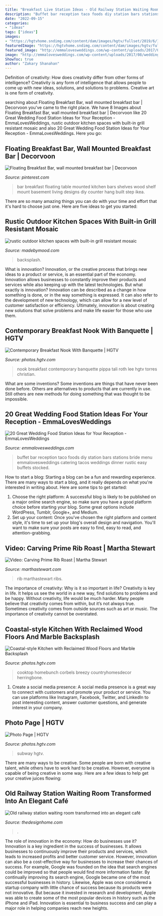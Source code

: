 ```yaml
---
title: "Breakfast Live Station Ideas - Old Railway Station Waiting Room Transformed Into An Elegant Café"
description: "Buffet bar reception taco foods diy station bars stations bride menu emmalovesweddings catering tacos weddings dinner rustic easy buffets stocked"
date: "2022-09-15"
categories:
- "ideas"
tags: ["ideas"]
images:
- "https://hgtvhome.sndimg.com/content/dam/images/hgtv/fullset/2019/6/18/0/DOTY2019_Pippa-Lee-Tali-Roth_West-Village-Duplex_5.jpg.rend.hgtvcom.966.1449.suffix/1560865829696.jpeg"
featuredImage: "https://hgtvhome.sndimg.com/content/dam/images/hgtv/fullset/2015/1/12/0/BP_HFXUP205H_Purks_kitchen_AFTER_474497-1044044.JPG.rend.hgtvcom.616.924.suffix/1421105423478.jpeg"
featured_image: "http://emmalovesweddings.com/wp-content/uploads/2017/08/wedding-buffet-food-bar-ideas.jpg"
image: "http://emmalovesweddings.com/wp-content/uploads/2017/08/wedding-buffet-food-bar-ideas.jpg"
ShowToc: true
author: "Zakary Shanahan"
---
```



Definition of creativity: How does creativity differ from other forms of intelligence?
Creativity is any form of intelligence that allows people to come up with new ideas, solutions, and solutions to problems. Creative art is one form of creativity.

	

		
searching about Floating Breakfast Bar, wall mounted breakfast bar | Decorvoon you've came to the right place. We have 8 Images about Floating Breakfast Bar, wall mounted breakfast bar | Decorvoon like 20 Great Wedding Food Station Ideas for Your Reception - EmmaLovesWeddings, rustic outdoor kitchen spaces with built-in grill resistant mosaic and also 20 Great Wedding Food Station Ideas for Your Reception - EmmaLovesWeddings. Here you go:
		
    
## Floating Breakfast Bar, Wall Mounted Breakfast Bar | Decorvoon

<img loading=lazy src="https://s-media-cache-ak0.pinimg.com/736x/0b/f6/f7/0bf6f7dfed3f0bb2be873680467722dc.jpg" onerror="this.onerror=null;this.src='https://tse2.mm.bing.net/th?id=OIP.6lRi4uiySQ8ac747D27BlAHaKW&amp;pid=15.1';" alt="Floating Breakfast Bar, wall mounted breakfast bar | Decorvoon">

_Source: pinterest.com_

>bar breakfast floating table mounted kitchen bars shelves wood shelf mount basement living designs diy counter hang built step ikea. 

	

There are so many amazing things you can do with your time and effort that it's hard to choose just one. Here are five ideas to get you started: 

    
## Rustic Outdoor Kitchen Spaces With Built-in Grill Resistant Mosaic

<img loading=lazy src="https://madebymood.com/wp-content/uploads/2017/05/rustic-outdoor-kitchen-patio-with-fireplace-san-diego-roofing-companies.jpg" onerror="this.onerror=null;this.src='https://tse3.mm.bing.net/th?id=OIP.v_AN2SBiovp7q2OEOjZH9gHaFj&amp;pid=15.1';" alt="rustic outdoor kitchen spaces with built-in grill resistant mosaic">

_Source: madebymood.com_

>backsplash. 

	

What is innovation?
Innovation, or the creative process that brings new ideas to a product or service, is an essential part of the economy. Innovation allows businesses to constantly improve their products and services while also keeping up with the latest technologies. But what exactly is innovation?
Innovation can be described as a change in how something is done, or in the way something is expressed. It can also refer to the development of new technology, which can allow for a new level of customer satisfaction or efficiency. Ultimately, innovation is about creating new solutions that solve problems and make life easier for those who use them.

    
## Contemporary Breakfast Nook With Banquette | HGTV

<img loading=lazy src="https://hgtvhome.sndimg.com/content/dam/images/hgtv/fullset/2019/6/18/0/DOTY2019_Pippa-Lee-Tali-Roth_West-Village-Duplex_5.jpg.rend.hgtvcom.966.1449.suffix/1560865829696.jpeg" onerror="this.onerror=null;this.src='https://tse3.mm.bing.net/th?id=OIP.xpf120enZz69G1Xd6dIp3wHaLH&amp;pid=15.1';" alt="Contemporary Breakfast Nook With Banquette | HGTV">

_Source: photos.hgtv.com_

>nook breakfast contemporary banquette pippa tali roth lee hgtv torres christian. 

	

What are some inventions?
Some inventions are things that have never been done before. Others are alternatives to products that are currently in use. Still others are new methods for doing something that was thought to be impossible.

    
## 20 Great Wedding Food Station Ideas For Your Reception - EmmaLovesWeddings

<img loading=lazy src="http://emmalovesweddings.com/wp-content/uploads/2017/08/wedding-buffet-food-bar-ideas.jpg" onerror="this.onerror=null;this.src='https://tse4.mm.bing.net/th?id=OIP.gupXbO5Q4elpen2c6MclcQHaLH&amp;pid=15.1';" alt="20 Great Wedding Food Station Ideas for Your Reception - EmmaLovesWeddings">

_Source: emmalovesweddings.com_

>buffet bar reception taco foods diy station bars stations bride menu emmalovesweddings catering tacos weddings dinner rustic easy buffets stocked. 

	

How to start a blog:
Starting a blog can be a fun and rewarding experience. There are many ways to start a blog, and it really depends on what you're interested in writing about. Here are some tips to get started: 
1. Choose the right platform: A successful blog is likely to be published on a major online search engine, so make sure you have a good platform choice before starting your blog. Some great options include WordPress, Tumblr, Google+, and Medium. 
2. Set up your content: Once you've chosen the right platform and content style, it's time to set up your blog's overall design and navigation. You'll want to make sure your posts are easy to find, easy to read, and attention-grabbing. 

    
## Video: Carving Prime Rib Roast | Martha Stewart

<img loading=lazy src="https://assets.marthastewart.com/styles/wmax-1500/d25/carving_prime_rib_roast_2/carving_prime_rib_roast_2_horiz.jpg?itok=O6eUqQqG" onerror="this.onerror=null;this.src='https://tse3.mm.bing.net/th?id=OIP.EHcVvNbRua1W7M-RryJNbAHaEK&amp;pid=15.1';" alt="Video: Carving Prime Rib Roast | Martha Stewart">

_Source: marthastewart.com_

>rib marthastewart ribs. 

	

The importance of creativity: Why is it so important in life?
Creativity is key in life. It helps us see the world in a new way, find solutions to problems and be happy. Without creativity, life would be much harder. Many people believe that creativity comes from within, but it’s not always true. Sometimes creativity comes from outside sources such as art or music. The importance of creativity cannot be overstated.

    
## Coastal-style Kitchen With Reclaimed Wood Floors And Marble Backsplash

<img loading=lazy src="https://hgtvhome.sndimg.com/content/dam/images/hgtv/fullset/2015/7/16/1/ink-Architecture-Interiors_Sullivans-Island-Beach-House_4.jpg.rend.hgtvcom.616.924.suffix/1437074454770.jpeg" onerror="this.onerror=null;this.src='https://tse3.mm.bing.net/th?id=OIP.GVn7ylWA1iLMIyoPNNogkAHaLH&amp;pid=15.1';" alt="Coastal-style Kitchen with Reclaimed Wood Floors and Marble Backsplash">

_Source: photos.hgtv.com_

>cooktop homebunch corbels breezy countryhomesdecor herringbone. 

	

1. Create a social media presence: A social media presence is a great way to connect with customers and promote your product or service. You can use platforms like Instagram, Facebook, Twitter, and LinkedIn to post interesting content, answer customer questions, and generate interest in your company.

    
## Photo Page | HGTV

<img loading=lazy src="https://hgtvhome.sndimg.com/content/dam/images/hgtv/fullset/2015/1/12/0/BP_HFXUP205H_Purks_kitchen_AFTER_474497-1044044.JPG.rend.hgtvcom.616.924.suffix/1421105423478.jpeg" onerror="this.onerror=null;this.src='https://tse4.mm.bing.net/th?id=OIP.6qJ_oqF9KFIWSSKnUDgDngHaLH&amp;pid=15.1';" alt="Photo Page | HGTV">

_Source: photos.hgtv.com_

>subway hgtv. 

	

There are many ways to be creative. Some people are born with creative talent, while others have to work hard to be creative. However, everyone is capable of being creative in some way. Here are a few ideas to help get your creative juices flowing:

    
## Old Railway Station Waiting Room Transformed Into An Elegant Café

<img loading=lazy src="http://thedesignhome.com/wp-content/uploads/2016/09/Old-railway-station-waiting-room-transformed-into-an-elegant-café2.jpg" onerror="this.onerror=null;this.src='https://tse4.mm.bing.net/th?id=OIP.0vZq0T2J7300tjZB4FQ4EgHaJ3&amp;pid=15.1';" alt="Old railway station waiting room transformed into an elegant café">

_Source: thedesignhome.com_

>. 

	

The role of innovation in the economy: How do businesses use it?
Innovation is a key ingredient in the success of businesses. It allows businesses to continuously improve their products and services, which leads to increased profits and better customer service. However, innovation can also be a cost-effective way for businesses to increase their chances of success. For example, Google was founded on the idea that search engines could be improved so that people would find more information faster. By continually improving its search engine, Google became one of the most successful businesses in history. Likewise, Apple was once considered a startup company with little chance of success because its products were not innovative. But because it invested in research and development, Apple was able to create some of the most popular devices in history such as the iPhone and iPad. Innovation is essential to business success and can play a major role in helping companies reach new heights.

